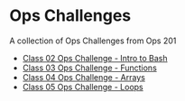 # Ops Challenges

A collection of Ops Challenges from Ops 201 

- [Class 02 Ops Challenge - Intro to Bash](helloworld.sh)
- [Class 03 Ops Challenge - Functions](loginhistory.sh)
- [Class 04 Ops Challenge - Arrays](arraypractice.sh)
- [Class 05 Ops Challenge - Loops](pidloop.sh)
